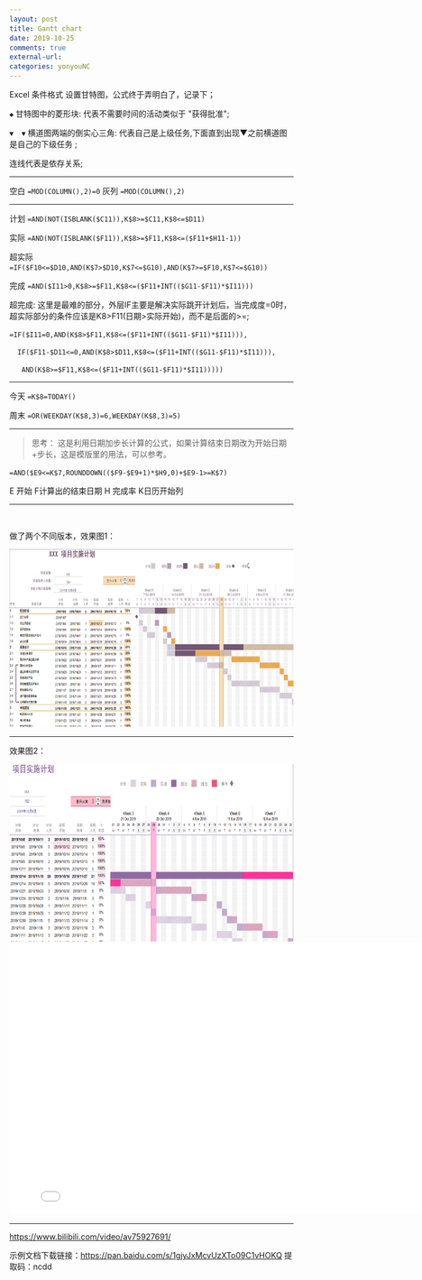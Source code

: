 ```yaml
---
layout: post
title: Gantt chart
date: 2019-10-25
comments: true
external-url:
categories: yonyouNC 
---
```


Excel 条件格式 设置甘特图，公式终于弄明白了，记录下；

`◆` 甘特图中的菱形块: 代表不需要时间的活动类似于 "获得批准";

`▼  ▼` 横道图两端的倒实心三角: 代表自己是上级任务,下面直到出现▼之前横道图是自己的下级任务 ;

 连线代表是依存关系;

 ---

空白 `=MOD(COLUMN(),2)=0`
灰列 `=MOD(COLUMN(),2)`

---

计划 `=AND(NOT(ISBLANK($C11)),K$8>=$C11,K$8<=$D11)`

实际 `=AND(NOT(ISBLANK($F11)),K$8>=$F11,K$8<=($F11+$H11-1))`

超实际 `=IF($F10<=$D10,AND(K$7>$D10,K$7<=$G10),AND(K$7>=$F10,K$7<=$G10))`

完成 `=AND($I11>0,K$8>=$F11,K$8<=($F11+INT(($G11-$F11)*$I11)))`

超完成:
这里是最难的部分，外层IF主要是解决实际跳开计划后，当完成度=0时，超实际部分的条件应该是K$8>$F11(日期>实际开始)，而不是后面的>=;

`=IF($I11=0,AND(K$8>$F11,K$8<=($F11+INT(($G11-$F11)*$I11))),       `

`  IF($F11-$D11<=0,AND(K$8>$D11,K$8<=($F11+INT(($G11-$F11)*$I11))),`

`    AND(K$8>=$F11,K$8<=($F11+INT(($G11-$F11)*$I11)))))            `


---

今天 `=K$8=TODAY()`

周末 `=OR(WEEKDAY(K$8,3)=6,WEEKDAY(K$8,3)=5)`

---

>思考：
这是利用日期加步长计算的公式，如果计算结束日期改为开始日期+步长，这是模版里的用法，可以参考。

`=AND($E9<=K$7,ROUNDDOWN(($F9-$E9+1)*$H9,0)+$E9-1>=K$7)`

E 开始  F计算出的结束日期 H 完成率  K日历开始列

--- 
<br>



做了两个不同版本，效果图1：

<img src="/image/gantt1.png" alt="Het meisje met de parel" width="860px" height="315px" style="margin:0"> 






<br>

---

效果图2：

<img src="/image/gantt2.png" alt="Het meisje met de parel" width="860px" height="315px" style="margin:0"> 




<div class="cloud-tie-wrapper">
<iframe width="800" 
        height="480"
        src="//player.bilibili.com/player.html?aid=75927691&cid=129881202&page=1" scrolling="no" border="0" frameborder="no" framespacing="0" allowfullscreen="true"> </iframe>
</div>


---

https://www.bilibili.com/video/av75927691/


示例文档下载链接：https://pan.baidu.com/s/1gjyJxMcvUzXTo09C1vHOKQ 
提取码：ncdd 


